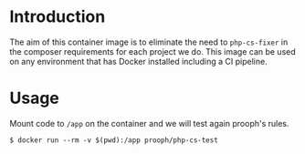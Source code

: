 # Introduction

The aim of this container image is to eliminate the need to `php-cs-fixer` in the composer requirements for each project we do. This image can be used on any environment that has Docker installed including a CI pipeline.

# Usage

Mount code to `/app` on the container and we will test again prooph's rules.

```
$ docker run --rm -v $(pwd):/app prooph/php-cs-test
```
